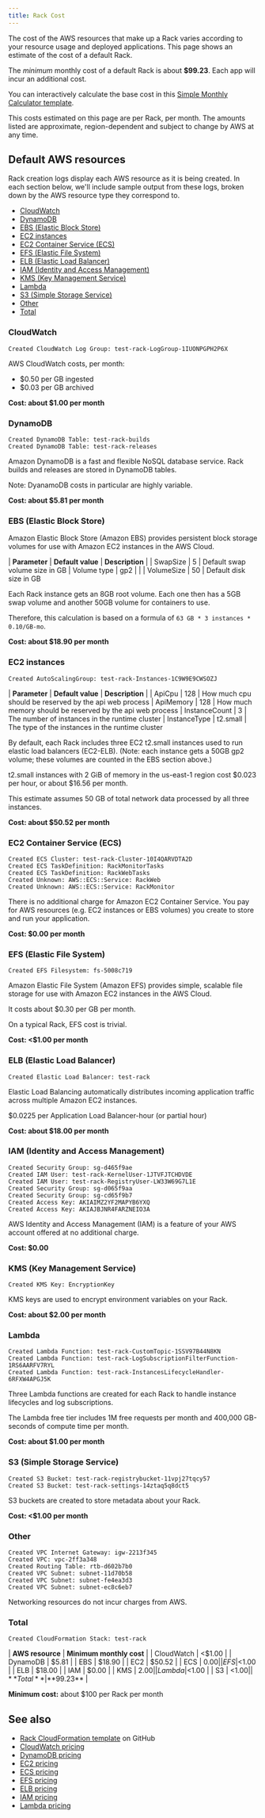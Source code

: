 ```yaml
---
title: Rack Cost
---
```


The cost of the AWS resources that make up a Rack varies according to your resource usage and deployed applications. This page shows an estimate of the cost of a default Rack.

The _minimum_ monthly cost of a default Rack is about **$99.23**. Each app will incur an additional cost.

You can interactively calculate the base cost in this [Simple Monthly Calculator template](http://calculator.s3.amazonaws.com/calc5.html?key=cloudformation/9d859a10-ec96-4c25-9275-df30f1316423).

<div class="block-callout block-show-callout type-warning" markdown="1">
This costs estimated on this page are per Rack, per month. The amounts listed are approximate, region-dependent and subject to change by AWS at any time.
</div>

## Default AWS resources

Rack creation logs display each AWS resource as it is being created. In each section below, we'll include sample output from these logs, broken down by the AWS resource type they correspond to.

* [CloudWatch](#cloudwatch)
* [DynamoDB](#dynamodb)
* [EBS (Elastic Block Store)](#ebs-elastic-block-store)
* [EC2 instances](#ec2-instances)
* [EC2 Container Service (ECS)](#ec2-container-service-ecs)
* [EFS (Elastic File System)](#efs-elastic-file-system)
* [ELB (Elastic Load Balancer)](#elb-elastic-load-balancer)
* [IAM (Identity and Access Management)](#iam-identity-and-access-management)
* [KMS (Key Management Service)](#kms-key-management-service)
* [Lambda](#lambda)
* [S3 (Simple Storage Service)](#s3-simple-storage-service)
* [Other](#other)
* [Total](#total)

### CloudWatch

```
Created CloudWatch Log Group: test-rack-LogGroup-1IUONPGPH2P6X
```

AWS CloudWatch costs, per month:
* $0.50 per GB ingested
* $0.03 per GB archived

**Cost: about $1.00 per month**


### DynamoDB

```
Created DynamoDB Table: test-rack-builds
Created DynamoDB Table: test-rack-releases
```

Amazon DynamoDB is a fast and flexible NoSQL database service.
Rack builds and releases are stored in DynamoDB tables.

Note: DyanamoDB costs in particular are highly variable.

**Cost: about $5.81 per month**


### EBS (Elastic Block Store)

Amazon Elastic Block Store (Amazon EBS) provides persistent block storage volumes for use with Amazon EC2 instances in the AWS Cloud.

| **Parameter** | **Default value** | **Description** |
| SwapSize      | 5                 | Default swap volume size in GB
| Volume type   | gp2               | |
| VolumeSize    | 50                | Default disk size in GB

Each Rack instance gets an 8GB root volume. Each one then has a 5GB swap volume and another 50GB volume for containers to use.

Therefore, this calculation is based on a formula of `63 GB * 3 instances * 0.10/GB-mo`.

**Cost: about $18.90 per month**

### EC2 instances

```
Created AutoScalingGroup: test-rack-Instances-1C9W9E9CWSOZJ
```

| **Parameter** | **Default value** | **Description** |
| ApiCpu        | 128               | How much cpu should be reserved by the api web process
| ApiMemory     | 128               | How much memory should be reserved by the api web process
| InstanceCount | 3                 | The number of instances in the runtime cluster
| InstanceType  | t2.small          | The type of the instances in the runtime cluster

By default, each Rack includes three EC2 t2.small instances used to run elastic load balancers (EC2-ELB). (Note: each instance gets a 50GB gp2 volume; these volumes are counted in the EBS section above.)

t2.small instances with 2 GiB of memory in the us-east-1 region cost $0.023 per hour, or about $16.56 per month.

This estimate assumes 50 GB of total network data processed by all three instances.

**Cost: about $50.52 per month**

### EC2 Container Service (ECS)

```
Created ECS Cluster: test-rack-Cluster-10I4QARVDTA2D
Created ECS TaskDefinition: RackMonitorTasks
Created ECS TaskDefinition: RackWebTasks
Created Unknown: AWS::ECS::Service: RackWeb
Created Unknown: AWS::ECS::Service: RackMonitor
```

There is no additional charge for Amazon EC2 Container Service. You pay for AWS resources (e.g. EC2 instances or EBS volumes) you create to store and run your application.

**Cost: $0.00 per month**

### EFS (Elastic File System)

```
Created EFS Filesystem: fs-5008c719
```

Amazon Elastic File System (Amazon EFS) provides simple, scalable file storage for use with Amazon EC2 instances in the AWS Cloud.

It costs about $0.30 per GB per month.

On a typical Rack, EFS cost is trivial.

**Cost: <$1.00 per month**

### ELB (Elastic Load Balancer)

```
Created Elastic Load Balancer: test-rack
```

Elastic Load Balancing automatically distributes incoming application traffic across multiple Amazon EC2 instances.

$0.0225 per Application Load Balancer-hour (or partial hour)

**Cost: about $18.00 per month**

### IAM (Identity and Access Management)

```
Created Security Group: sg-d465f9ae
Created IAM User: test-rack-KernelUser-1JTVFJTCHDVDE
Created IAM User: test-rack-RegistryUser-LW33W69G7L1E
Created Security Group: sg-d065f9aa
Created Security Group: sg-cd65f9b7
Created Access Key: AKIAIMZ2YF2MAPYB6YXQ
Created Access Key: AKIAJBJNR4FARZNEIO3A
```

AWS Identity and Access Management (IAM) is a feature of your AWS account offered at no additional charge. 

**Cost: $0.00**

### KMS (Key Management Service)

```
Created KMS Key: EncryptionKey
```

KMS keys are used to encrypt environment variables on your Rack.

**Cost: about $2.00 per month**

### Lambda

```
Created Lambda Function: test-rack-CustomTopic-1SSV97B44N8KN
Created Lambda Function: test-rack-LogSubscriptionFilterFunction-1RS6AARFV7RYL
Created Lambda Function: test-rack-InstancesLifecycleHandler-6RFXW4APGJ5K
```

Three Lambda functions are created for each Rack to handle instance lifecycles and log subscriptions.

The Lambda free tier includes 1M free requests per month and 400,000 GB-seconds of compute time per month.

**Cost: about $1.00 per month**

### S3 (Simple Storage Service)

```
Created S3 Bucket: test-rack-registrybucket-11vpj27tqcy57
Created S3 Bucket: test-rack-settings-14ztaq5q8dct5
```

S3 buckets are created to store metadata about your Rack.

**Cost: <$1.00 per month**

### Other

```
Created VPC Internet Gateway: igw-2213f345
Created VPC: vpc-2ff3a348
Created Routing Table: rtb-d602b7b0
Created VPC Subnet: subnet-11d70b58
Created VPC Subnet: subnet-fe4ea3d3
Created VPC Subnet: subnet-ec8c6eb7
```

Networking resources do not incur charges from AWS.

### Total

```
Created CloudFormation Stack: test-rack
```

| **AWS resource** | **Minimum monthly cost** |
| CloudWatch       | <$1.00                   |
| DynamoDB         |  $5.81                   |
| EBS              | $18.90                   |
| EC2              | $50.52                   |
| ECS              |  $0.00                   |
| EFS              | <$1.00                   |
| ELB              | $18.00                   |
| IAM              |  $0.00                   |
| KMS              |  $2.00                   |
| Lambda           | <$1.00                   |
| S3               | <$1.00                   |
| **Total**        | **$99.23**               |

**Minimum cost:** about $100 per Rack per month


## See also

* [Rack CloudFormation template](https://github.com/convox/rack/blob/master/provider/aws/dist/rack.json#L254) on GitHub
* [CloudWatch pricing](https://aws.amazon.com/cloudwatch/pricing/)
* [DynamoDB pricing](https://aws.amazon.com/dynamodb/pricing/)
* [EC2 pricing](https://aws.amazon.com/ec2/pricing/)
* [ECS pricing](https://aws.amazon.com/ecs/pricing/)
* [EFS pricing](https://aws.amazon.com/efs/pricing/)
* [ELB pricing](https://aws.amazon.com/elasticloadbalancing/applicationloadbalancer/pricing/)
* [IAM pricing](https://aws.amazon.com/govcloud-us/pricing/iam/)
* [Lambda pricing](https://aws.amazon.com/lambda/pricing/)

